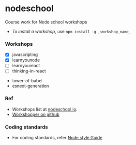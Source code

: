 # nodeschool
Course work for Node school workshops

- *To install a workshop*, use `npm install -g _workshop_name_`


### Workshops

- [X] javascripting
- [X] learnyounode
- [ ] learnyoureact
- [ ] thinking-in-react

- tower-of-babel 
- esnext-generation


### Ref 
- Workshops list at [nodeschool.io](https://nodeschool.io/#workshopper-list).
- [Workshopper on github](https://github.com/workshopper)

### Coding standards
- For coding standards, refer [Node style Guide](https://github.com/felixge/node-style-guide)

